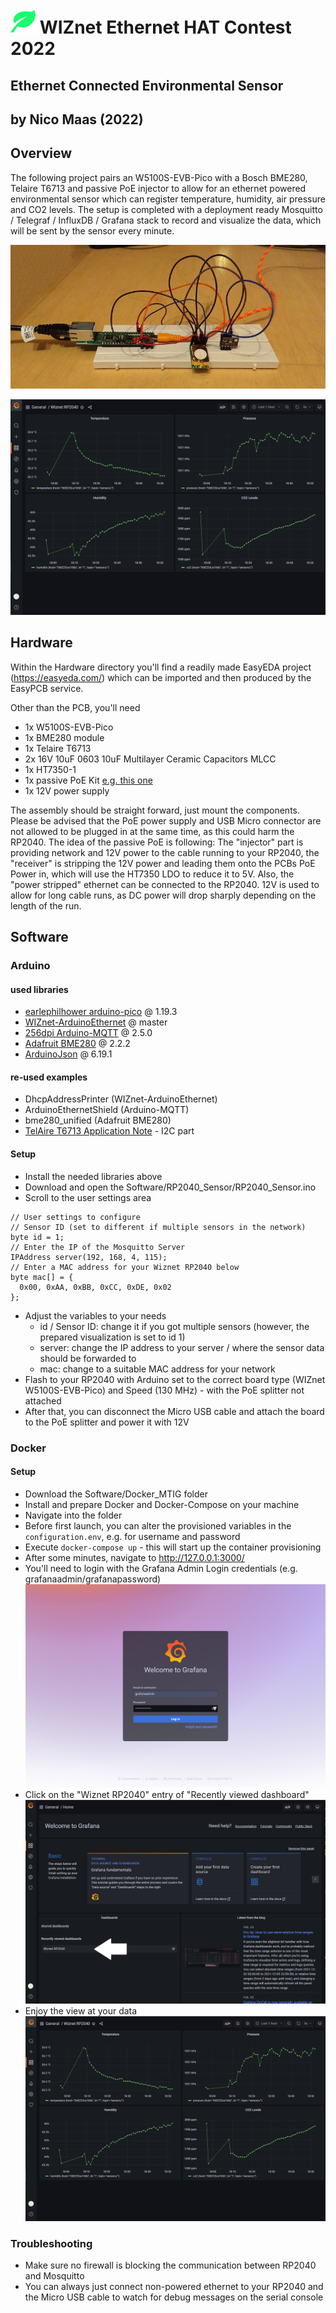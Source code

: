 
# ![Logo](Pictures/logo.png) WIZnet Ethernet HAT Contest 2022
## Ethernet Connected Environmental Sensor
## by Nico Maas (2022)

## Overview
The following project pairs an W5100S-EVB-Pico with a Bosch BME280, Telaire T6713 and passive PoE injector to allow for an ethernet powered environmental sensor which can register temperature, humidity, air pressure and CO2 levels.
The setup is completed with a deployment ready Mosquitto / Telegraf / InfluxDB / Grafana stack to record and visualize the data, which will be sent by the sensor every minute.

![Prototype on Breadboard](Pictures/prototype.jpg)

![Grafana Dashboard](Pictures/03_gf_dashboard.png)

## Hardware
Within the Hardware directory you'll find a readily made EasyEDA project (https://easyeda.com/) which can be imported and then produced by the EasyPCB service.

Other than the PCB, you'll need

* 1x W5100S-EVB-Pico
* 1x BME280 module
* 1x Telaire T6713
* 2x 16V 10uF 0603 10uF Multilayer Ceramic Capacitors MLCC
* 1x HT7350-1
* 1x passive PoE Kit [e.g. this one](https://www.digitus.info/produkte/aktive-netzwerkkomponenten/power-over-ethernet-poe/poe-splitter/dn-95001/?PL=es)
* 1x 12V power supply

The assembly should be straight forward, just mount the components. Please be advised that the PoE power supply and USB Micro connector are not allowed to be plugged in at the same time, as this could harm the RP2040. The idea of the passive PoE is following: The "injector" part is providing network and 12V power to the cable running to your RP2040, the "receiver" is stripping the 12V power and leading them onto the PCBs PoE Power in, which will use the HT7350 LDO to reduce it to 5V. Also, the "power stripped" ethernet can be connected to the RP2040. 12V is used to allow for long cable runs, as DC power will drop sharply depending on the length of the run.

## Software

### Arduino

#### used libraries

* [earlephilhower arduino-pico](https://github.com/earlephilhower/arduino-pico) @ 1.19.3
* [WIZnet-ArduinoEthernet](https://github.com/WIZnet-ArduinoEthernet/Ethernet) @ master
* [256dpi Arduino-MQTT](https://github.com/256dpi/arduino-mqtt) @ 2.5.0
* [Adafruit BME280](https://github.com/adafruit/Adafruit_BME280_Library) @ 2.2.2
* [ArduinoJson](https://github.com/bblanchon/ArduinoJson) @ 6.19.1

#### re-used examples

* DhcpAddressPrinter (WIZnet-ArduinoEthernet)
* ArduinoEthernetShield (Arduino-MQTT)
* bme280_unified (Adafruit BME280)
* [TelAire T6713 Application Note](https://paramair.de/app/uploads/2018/01/Amphenol-Application-note-T6713-CO2-Module.pdf) - I2C part

#### Setup

* Install the needed libraries above
* Download and open the Software/RP2040_Sensor/RP2040_Sensor.ino
* Scroll to the user settings area

````
// User settings to configure
// Sensor ID (set to different if multiple sensors in the network)
byte id = 1;
// Enter the IP of the Mosquitto Server
IPAddress server(192, 168, 4, 115);
// Enter a MAC address for your Wiznet RP2040 below
byte mac[] = {
  0x00, 0xAA, 0xBB, 0xCC, 0xDE, 0x02
};
````

* Adjust the variables to your needs
  * id / Sensor ID: change it if you got multiple sensors (however, the prepared visualization is set to id 1)
  * server: change the IP address to your server / where the sensor data should be forwarded to
  * mac: change to a suitable MAC address for your network
* Flash to your RP2040 with Arduino set to the correct board type (WIZnet W5100S-EVB-Pico) and Speed (130 MHz) - with the PoE splitter not attached
* After that, you can disconnect the Micro USB cable and attach the board to the PoE splitter and power it with 12V

### Docker

#### Setup

* Download the Software/Docker_MTIG folder
* Install and prepare Docker and Docker-Compose on your machine
* Navigate into the folder
* Before first launch, you can alter the provisioned variables in the ````configuration.env````, e.g. for username and password
* Execute ````docker-compose up```` - this will start up the container provisioning
* After some minutes, navigate to http://127.0.0.1:3000/
* You'll need to login with the Grafana Admin Login credentials (e.g. grafanaadmin/grafanapassword)
![Grafana Login](Pictures/01_gf_login.png)
* Click on the "Wiznet RP2040" entry of "Recently viewed dashboard"
![Grafana Main](Pictures/02_gf_main.png)
* Enjoy the view at your data
![Grafana Dashboard](Pictures/03_gf_dashboard.png)

### Troubleshooting

* Make sure no firewall is blocking the communication between RP2040 and Mosquitto
* You can always just connect non-powered ethernet to your RP2040 and the Micro USB cable to watch for debug messages on the serial console
